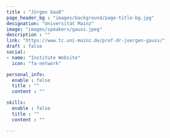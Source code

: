 ```yaml
---
title : "Jürgen Gauß"
page_header_bg : "images/background/page-title-bg.jpg"
designation: "Universität Mainz"
image: "images/speakers/gauss.jpeg"
description : ""
link: "https://www.tc.uni-mainz.de/prof-dr-juergen-gauss/"
draft : false
social:
- name: "Institute Website"
  icon: "fa-network"

personal_info:
  enable : false
  title : ""
  content : ""

skills:
  enable : false
  title : ""
  content : ""

---
```

